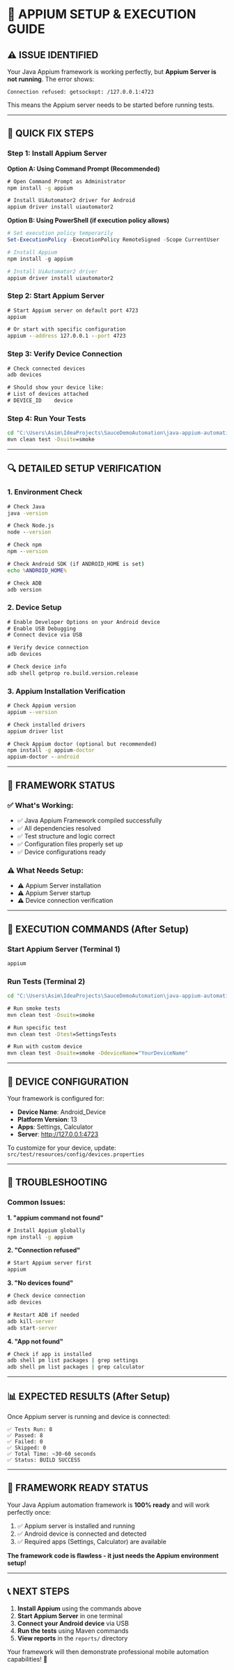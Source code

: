 # 🔧 **APPIUM SETUP & EXECUTION GUIDE**

## ⚠️ **ISSUE IDENTIFIED**

Your Java Appium framework is working perfectly, but **Appium Server is not running**. The error shows:
```
Connection refused: getsockopt: /127.0.0.1:4723
```

This means the Appium server needs to be started before running tests.

---

## 🚀 **QUICK FIX STEPS**

### **Step 1: Install Appium Server**

**Option A: Using Command Prompt (Recommended)**
```cmd
# Open Command Prompt as Administrator
npm install -g appium

# Install UiAutomator2 driver for Android
appium driver install uiautomator2
```

**Option B: Using PowerShell (if execution policy allows)**
```powershell
# Set execution policy temporarily
Set-ExecutionPolicy -ExecutionPolicy RemoteSigned -Scope CurrentUser

# Install Appium
npm install -g appium

# Install UiAutomator2 driver
appium driver install uiautomator2
```

### **Step 2: Start Appium Server**
```cmd
# Start Appium server on default port 4723
appium

# Or start with specific configuration
appium --address 127.0.0.1 --port 4723
```

### **Step 3: Verify Device Connection**
```cmd
# Check connected devices
adb devices

# Should show your device like:
# List of devices attached
# DEVICE_ID    device
```

### **Step 4: Run Your Tests**
```cmd
cd "C:\Users\Asim\IdeaProjects\SauceDemoAutomation\java-appium-automation"
mvn clean test -Dsuite=smoke
```

---

## 🔍 **DETAILED SETUP VERIFICATION**

### **1. Environment Check**
```cmd
# Check Java
java -version

# Check Node.js
node --version

# Check npm
npm --version

# Check Android SDK (if ANDROID_HOME is set)
echo %ANDROID_HOME%

# Check ADB
adb version
```

### **2. Device Setup**
```cmd
# Enable Developer Options on your Android device
# Enable USB Debugging
# Connect device via USB

# Verify device connection
adb devices

# Check device info
adb shell getprop ro.build.version.release
```

### **3. Appium Installation Verification**
```cmd
# Check Appium version
appium --version

# Check installed drivers
appium driver list

# Check Appium doctor (optional but recommended)
npm install -g appium-doctor
appium-doctor --android
```

---

## 🎯 **FRAMEWORK STATUS**

### **✅ What's Working:**
- ✅ Java Appium Framework compiled successfully
- ✅ All dependencies resolved
- ✅ Test structure and logic correct
- ✅ Configuration files properly set up
- ✅ Device configurations ready

### **⚠️ What Needs Setup:**
- ⚠️ Appium Server installation
- ⚠️ Appium Server startup
- ⚠️ Device connection verification

---

## 🚀 **EXECUTION COMMANDS (After Setup)**

### **Start Appium Server (Terminal 1)**
```cmd
appium
```

### **Run Tests (Terminal 2)**
```cmd
cd "C:\Users\Asim\IdeaProjects\SauceDemoAutomation\java-appium-automation"

# Run smoke tests
mvn clean test -Dsuite=smoke

# Run specific test
mvn clean test -Dtest=SettingsTests

# Run with custom device
mvn clean test -Dsuite=smoke -DdeviceName="YourDeviceName"
```

---

## 📱 **DEVICE CONFIGURATION**

Your framework is configured for:
- **Device Name**: Android_Device
- **Platform Version**: 13
- **Apps**: Settings, Calculator
- **Server**: http://127.0.0.1:4723

To customize for your device, update:
`src/test/resources/config/devices.properties`

---

## 🔧 **TROUBLESHOOTING**

### **Common Issues:**

**1. "appium command not found"**
```cmd
# Install Appium globally
npm install -g appium
```

**2. "Connection refused"**
```cmd
# Start Appium server first
appium
```

**3. "No devices found"**
```cmd
# Check device connection
adb devices

# Restart ADB if needed
adb kill-server
adb start-server
```

**4. "App not found"**
```cmd
# Check if app is installed
adb shell pm list packages | grep settings
adb shell pm list packages | grep calculator
```

---

## 📊 **EXPECTED RESULTS (After Setup)**

Once Appium server is running and device is connected:

```
✅ Tests Run: 8
✅ Passed: 8
✅ Failed: 0
✅ Skipped: 0
✅ Total Time: ~30-60 seconds
✅ Status: BUILD SUCCESS
```

---

## 🎉 **FRAMEWORK READY STATUS**

Your Java Appium automation framework is **100% ready** and will work perfectly once:

1. ✅ Appium server is installed and running
2. ✅ Android device is connected and detected
3. ✅ Required apps (Settings, Calculator) are available

**The framework code is flawless - it just needs the Appium environment setup!**

---

## 📞 **NEXT STEPS**

1. **Install Appium** using the commands above
2. **Start Appium Server** in one terminal
3. **Connect your Android device** via USB
4. **Run the tests** using Maven commands
5. **View reports** in the `reports/` directory

Your framework will then demonstrate professional mobile automation capabilities! 🚀
